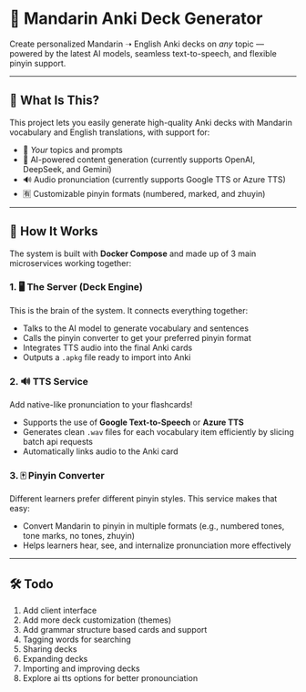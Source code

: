 # 🧠 Mandarin Anki Deck Generator

Create personalized Mandarin ➝ English Anki decks on *any* topic — powered by the latest AI models, seamless text-to-speech, and flexible pinyin support.

---

## 🚀 What Is This?

This project lets you easily generate high-quality Anki decks with Mandarin vocabulary and English translations, with support for:

- 🎯 *Your* topics and prompts
- 💬 AI-powered content generation (currently supports OpenAI, DeepSeek, and Gemini)
- 🔊 Audio pronunciation (currently supports Google TTS or Azure TTS)
- 🈶 Customizable pinyin formats (numbered, marked, and zhuyin)

---

## 🧩 How It Works

The system is built with **Docker Compose** and made up of 3 main microservices working together:

### 1. 🖥️ The Server (Deck Engine)

This is the brain of the system. It connects everything together:

- Talks to the AI model to generate vocabulary and sentences
- Calls the pinyin converter to get your preferred pinyin format
- Integrates TTS audio into the final Anki cards
- Outputs a `.apkg` file ready to import into Anki

### 2. 🔊 TTS Service

Add native-like pronunciation to your flashcards!

- Supports the use of **Google Text-to-Speech** or **Azure TTS**
- Generates clean `.wav` files for each vocabulary item efficiently by slicing batch api requests
- Automatically links audio to the Anki card

### 3. 🀄 Pinyin Converter

Different learners prefer different pinyin styles. This service makes that easy:

- Convert Mandarin to pinyin in multiple formats (e.g., numbered tones, tone marks, no tones, zhuyin)
- Helps learners hear, see, and internalize pronunciation more effectively

---

## 🛠️ Todo

1. Add client interface
2. Add more deck customization (themes)
3. Add grammar structure based cards and support
4. Tagging words for searching
5. Sharing decks
6. Expanding decks
7. Importing and improving decks
8. Explore ai tts options for better pronounciation
